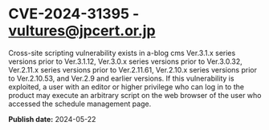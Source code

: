# CVE-2024-31395 - vultures@jpcert.or.jp

Cross-site scripting vulnerability exists in a-blog cms Ver.3.1.x series versions prior to Ver.3.1.12, Ver.3.0.x series versions prior to Ver.3.0.32, Ver.2.11.x series versions prior to Ver.2.11.61, Ver.2.10.x series versions prior to Ver.2.10.53, and Ver.2.9 and earlier versions. If this vulnerability is exploited, a user with an editor or higher privilege who can log in to the product may execute an arbitrary script on the web browser of the user who accessed the schedule management page.

**Publish date:** 2024-05-22
